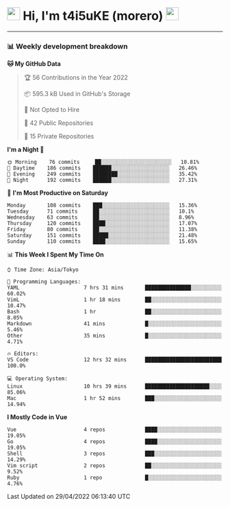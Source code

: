<!-- Title -->
<h1>
    <img src="https://emojis.slackmojis.com/emojis/images/1600385609/10490/cactuar.gif?1600385609" width="30"/> 
    Hi, I'm t4i5uKE (morero) 
    <img src="https://emojis.slackmojis.com/emojis/images/1600385609/10490/cactuar.gif?1600385609" width="30"/>
</h1>

---

<h3> 📊 Weekly development breakdown </h3>
<!-- waka-readme-stats -->

<!--START_SECTION:waka-->
**🐱 My GitHub Data** 

> 🏆 56 Contributions in the Year 2022
 > 
> 📦 595.3 kB Used in GitHub's Storage 
 > 
> 🚫 Not Opted to Hire
 > 
> 📜 42 Public Repositories 
 > 
> 🔑 15 Private Repositories  
 > 
**I'm a Night 🦉** 

```text
🌞 Morning    76 commits     ██░░░░░░░░░░░░░░░░░░░░░░░   10.81% 
🌆 Daytime    186 commits    ██████░░░░░░░░░░░░░░░░░░░   26.46% 
🌃 Evening    249 commits    ████████░░░░░░░░░░░░░░░░░   35.42% 
🌙 Night      192 commits    ██████░░░░░░░░░░░░░░░░░░░   27.31%

```
📅 **I'm Most Productive on Saturday** 

```text
Monday       108 commits    ███░░░░░░░░░░░░░░░░░░░░░░   15.36% 
Tuesday      71 commits     ██░░░░░░░░░░░░░░░░░░░░░░░   10.1% 
Wednesday    63 commits     ██░░░░░░░░░░░░░░░░░░░░░░░   8.96% 
Thursday     120 commits    ████░░░░░░░░░░░░░░░░░░░░░   17.07% 
Friday       80 commits     ██░░░░░░░░░░░░░░░░░░░░░░░   11.38% 
Saturday     151 commits    █████░░░░░░░░░░░░░░░░░░░░   21.48% 
Sunday       110 commits    ████░░░░░░░░░░░░░░░░░░░░░   15.65%

```


📊 **This Week I Spent My Time On** 

```text
⌚︎ Time Zone: Asia/Tokyo

💬 Programming Languages: 
YAML                     7 hrs 31 mins       ███████████████░░░░░░░░░░   60.02% 
VimL                     1 hr 18 mins        ██░░░░░░░░░░░░░░░░░░░░░░░   10.47% 
Bash                     1 hr                ██░░░░░░░░░░░░░░░░░░░░░░░   8.05% 
Markdown                 41 mins             █░░░░░░░░░░░░░░░░░░░░░░░░   5.46% 
Other                    35 mins             █░░░░░░░░░░░░░░░░░░░░░░░░   4.71%

🔥 Editors: 
VS Code                  12 hrs 32 mins      █████████████████████████   100.0%

💻 Operating System: 
Linux                    10 hrs 39 mins      █████████████████████░░░░   85.06% 
Mac                      1 hr 52 mins        ███░░░░░░░░░░░░░░░░░░░░░░   14.94%

```

**I Mostly Code in Vue** 

```text
Vue                      4 repos             ████░░░░░░░░░░░░░░░░░░░░░   19.05% 
Go                       4 repos             ████░░░░░░░░░░░░░░░░░░░░░   19.05% 
Shell                    3 repos             ███░░░░░░░░░░░░░░░░░░░░░░   14.29% 
Vim script               2 repos             ██░░░░░░░░░░░░░░░░░░░░░░░   9.52% 
Ruby                     1 repo              █░░░░░░░░░░░░░░░░░░░░░░░░   4.76%

```



 Last Updated on 29/04/2022 06:13:40 UTC
<!--END_SECTION:waka-->
